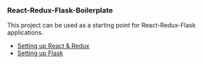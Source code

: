 ### React-Redux-Flask-Boilerplate
This project can be used as a starting point for React-Redux-Flask applications.

- [Setting up React & Redux](./client/README.md)
- [Setting up Flask](./server/README.md)
